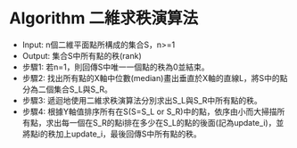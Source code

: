 # Algorithm 二維求秩演算法
<!--  -->
- Input: n個二維平面點所構成的集合S，n>=1
- Output: 集合S中所有點的秩(rank)
- 步驟1: 若n=1，則回傳S中唯一一個點的秩為0並結束。
- 步驟2: 找出所有點的X軸中位數(median)畫出垂直於X軸的直線L，將S中的點分為二個集合S_L與S_R。
- 步驟3: 遞迴地使用二維求秩演算法分別求出S_L與S_R中所有點的秩。
- 步驟4: 根據Y軸值排序所有在S(S=S_L or S_R)中的點，依序由小而大掃描所有點，求出每一個在S_R的點i排在多少在S_L的點的後面(記為update_i)，並將點i的秩加上update_i，最後回傳S中所有點的秩。